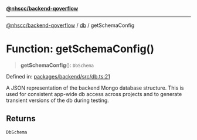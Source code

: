 [**@nhscc/backend-qoverflow**](../../README.md)

***

[@nhscc/backend-qoverflow](../../README.md) / [db](../README.md) / getSchemaConfig

# Function: getSchemaConfig()

> **getSchemaConfig**(): `DbSchema`

Defined in: [packages/backend/src/db.ts:21](https://github.com/nhscc/qoverflow.api.hscc.bdpa.org/blob/427e25011f0e71265852f81f85026e1290417c2b/packages/backend/src/db.ts#L21)

A JSON representation of the backend Mongo database structure. This is used
for consistent app-wide db access across projects and to generate transient
versions of the db during testing.

## Returns

`DbSchema`
